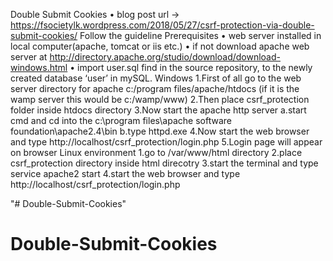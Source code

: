 Double Submit Cookies
•	blog post url -> https://fsocietylk.wordpress.com/2018/05/27/csrf-protection-via-double-submit-cookies/
Follow the guideline 
Prerequisites
•	web server installed in local computer(apache, tomcat or iis etc.)
•	if not download apache web server at http://directory.apache.org/studio/download/download-windows.html
•	import user.sql find in the source repository, to the newly created database ‘user’ in mySQL.
Windows
1.First of all go to the web server directory
for apache c:/program files/apache/htdocs (if it is the wamp server this would be c:/wamp/www)
2.Then place csrf_protection folder inside htdocs directory
3.Now start the apache http server
  a.start cmd and cd into the c:\program files\apache software foundation\apache2.4\bin
  b.type httpd.exe
4.Now start the web browser and type http://localhost/csrf_protection/login.php
5.Login page will appear on browser
Linux environment
1.go to /var/www/html directory
2.place csrf_protection directory inside html direcotry
3.start the terminal and type service apache2 start
4.start the web browser and type http://localhost/csrf_protection/login.php

"# Double-Submit-Cookies" 
# Double-Submit-Cookies
